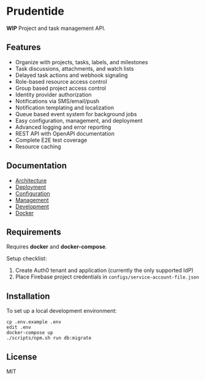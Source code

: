 # Prudentide

**WIP** Project and task management API.

## Features

* Organize with projects, tasks, labels, and milestones
* Task discussions, attachments, and watch lists
* Delayed task actions and webhook signaling
* Role-based resource access control
* Group based project access control
* Identity provider authorization
* Notifications via SMS/email/push
* Notification templating and localization
* Queue based event system for background jobs
* Easy configuration, management, and deployment
* Advanced logging and error reporting
* REST API with OpenAPI documentation
* Complete E2E test coverage
* Resource caching

## Documentation

* [Architecture](docs/architecture.md)
* [Deployment](docs/deployment.md)
* [Configuration](docs/configuration.md)
* [Management](docs/management.md)
* [Development](docs/development.md)
* [Docker](docs/docker.md)

## Requirements

Requires **docker** and **docker-compose**.

Setup checklist:

1. Create Auth0 tenant and application (currently the only supported IdP)
2. Place Firebase project credentials in `configs/service-account-file.json`

## Installation

To set up a local development environment:

```shell
cp .env.example .env
edit .env
docker-compose up
./scripts/npm.sh run db:migrate
```

## License

MIT
